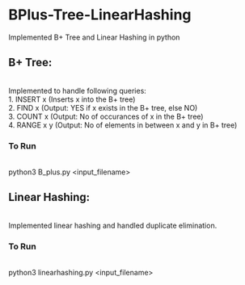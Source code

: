 # BPlus-Tree-LinearHashing
Implemented B+ Tree and Linear Hashing in python

## B+ Tree:
<br> Implemented to handle following queries:
<br> 1. INSERT x (Inserts x into the B+ tree)
<br> 2. FIND x (Output: YES if x exists in the B+ tree, else NO)
<br> 3. COUNT x (Output: No of occurances of x in the B+ tree)
<br> 4. RANGE x y (Output: No of elements in between x and y in B+ tree)
### To Run
<br> python3 B_plus.py <input_filename>

## Linear Hashing:
<br> Implemented linear hashing and handled duplicate elimination.
### To Run
<br> python3 linearhashing.py <input_filename>
